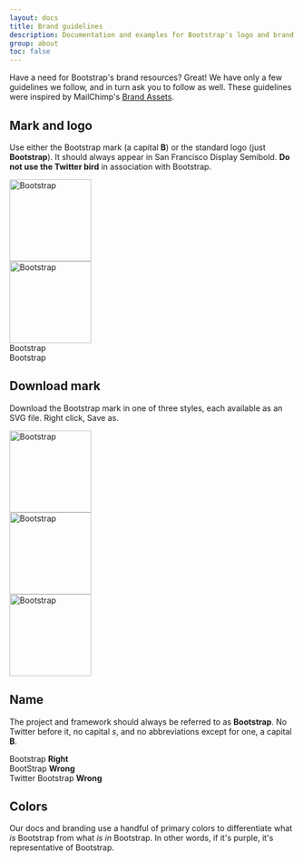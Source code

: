 ```yaml
---
layout: docs
title: Brand guidelines
description: Documentation and examples for Bootstrap's logo and brand usage guidelines.
group: about
toc: false
---
```


Have a need for Bootstrap's brand resources? Great! We have only a few guidelines we follow, and in turn ask you to follow as well. These guidelines were inspired by MailChimp's [Brand Assets](https://mailchimp.com/about/brand-assets/).

## Mark and logo

Use either the Bootstrap mark (a capital **B**) or the standard logo (just **Bootstrap**). It should always appear in San Francisco Display Semibold. **Do not use the Twitter bird** in association with Bootstrap.

<div class="bd-brand-logos">
  <div class="bd-brand-item">
    <img class="svg" src="{{ site.baseurl }}/docs/assets/brand/bootstrap-solid.svg" alt="Bootstrap" width="144" height="144">
  </div>
  <div class="bd-brand-item inverse">
    <img class="svg" src="{{ site.baseurl }}/docs/assets/brand/bootstrap-outline.svg" alt="Bootstrap" width="144" height="144">
  </div>
</div>
<div class="bd-brand-logos">
  <div class="bd-brand-item">
    <span class="h1">Bootstrap</span>
  </div>
  <div class="bd-brand-item inverse">
    <span class="h1">Bootstrap</span>
  </div>
</div>

## Download mark

Download the Bootstrap mark in one of three styles, each available as an SVG file. Right click, Save as.

<div class="bd-brand-logos">
  <div class="bd-brand-item">
    <img class="svg" src="{{ site.baseurl }}/docs/assets/brand/bootstrap-solid.svg" alt="Bootstrap" width="144" height="144">
  </div>
  <div class="bd-brand-item inverse">
    <img class="svg" src="{{ site.baseurl }}/docs/assets/brand/bootstrap-outline.svg" alt="Bootstrap" width="144" height="144">
  </div>
  <div class="bd-brand-item inverse">
    <img class="svg" src="{{ site.baseurl }}/docs/assets/brand/bootstrap-punchout.svg" alt="Bootstrap" width="144" height="144">
  </div>
</div>

## Name

The project and framework should always be referred to as **Bootstrap**. No Twitter before it, no capital _s_, and no abbreviations except for one, a capital **B**.

<div class="bd-brand-logos">
  <div class="bd-brand-item">
    <span class="h3">Bootstrap</span>
    <strong class="text-success">Right</strong>
  </div>
  <div class="bd-brand-item">
    <span class="h3 text-muted">BootStrap</span>
    <strong class="text-warning">Wrong</strong>
  </div>
  <div class="bd-brand-item">
    <span class="h3 text-muted">Twitter Bootstrap</span>
    <strong class="text-warning">Wrong</strong>
  </div>
</div>

## Colors

Our docs and branding use a handful of primary colors to differentiate what *is* Bootstrap from what *is in* Bootstrap. In other words, if it's purple, it's representative of Bootstrap.

<div class="bd-brand">
  <div class="color-swatches">
    <div class="color-swatch bd-purple"></div>
    <div class="color-swatch bd-purple-light"></div>
    <div class="color-swatch bd-purple-lighter"></div>
    <div class="color-swatch bd-gray"></div>
  </div>
</div>
